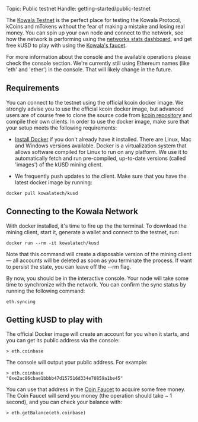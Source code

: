Topic: Public testnet
Handle: getting-started/public-testnet

The [Kowala Testnet](http://testnet.kowala.io/) is the perfect place for testing the Kowala Protocol, kCoins and mTokens without the fear of making a mistake and losing real money. You can spin up your own node and connect to the network, see how the network is performing using the [networks stats dashboard](http://testnet.kowala.io/stats/), and get free kUSD to play with using the [Kowala's faucet](http://faucet.testnet.kowala.io/).

For more information about the console and the available operations please check the console section. We're currently still using Ethereum names (like 'eth' and 'ether') in the console. That will likely change in the future.

## Requirements

You can connect to the testnet using the official kcoin docker image. We strongly advise you to use the official kcoin docker image, but advanced users are of course free to clone the source code from [kcoin repository](https://github.com/kowala-tech/kcoin) and compile their own clients. In order to use the docker image, make sure that your setup meets the following requirements:

* [Install Docker](https://www.docker.com/community-edition) if you don't already have it installed. There are Linux, Mac and Windows versions available. Docker is a virtualization system that allows software compiled for Linux to run on any platform. We use it to automatically fetch and run pre-compiled, up-to-date versions (called 'images') of the kUSD mining client.

* We frequently push updates to the client. Make sure that you have the latest docker image by running:

```
docker pull kowalatech/kusd
```

## Connecting to the Kowala Network

With docker installed, it's time to fire up the the terminal. To download the mining client, start it, generate a wallet and connect to the testnet, run:

```
docker run --rm -it kowalatech/kusd
```

Note that this command will create a disposable version of the mining client — all accounts will be deleted as soon as you terminate the process. If want to persist the state, you can leave off the --rm flag.

By now, you should be in the interactive console. Your node will take some time to synchronize with the network.
You can confirm the sync status by running the following command:

```
eth.syncing
```

## Getting kUSD to play with

The official Docker image will create an account for you when it starts, and you can get its public address via the console:

```
> eth.coinbase
```

The console will output your public address. For example:

```
> eth.coinbase
"0xe2ac86cbae1bbbb47d157516d334e70859a1be45"
```

You can use that address in the [Coin Faucet](<(http://faucet.testnet.kowala.io/)>) to acquire some free money. The Coin Faucet will send you money (the operation should take ~ 1 second), and you can check your balance with:

```
> eth.getBalance(eth.coinbase)
```
